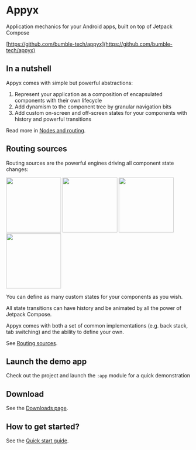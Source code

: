 # Appyx


Application mechanics for your Android apps, built on top of Jetpack Compose

[https://github.com/bumble-tech/appyx](https://github.com/bumble-tech/appyx)


## In a nutshell

Appyx comes with simple but powerful abstractions:

1. Represent your application as a composition of encapsulated components with their own lifecycle
2. Add dynamism to the component tree by granular navigation bits
3. Add custom on-screen and off-screen states for your components with history and powerful transitions

Read more in [Nodes and routing](basics/nodes-and-routing.md).


## Routing sources

Routing sources are the powerful engines driving all component state changes:

<img src="https://i.imgur.com/8gy3Ghb.gif" width="150"> <img src="https://i.imgur.com/Kj0P85H.gif" width="150"> <img src="https://i.imgur.com/N8rEPrJ.gif" width="150"> <img src="https://i.imgur.com/esLXh61.gif" width="150">

You can define as many custom states for your components as you wish. 

All state transitions can have history and be animated by all the power of Jetpack Compose. 

Appyx comes with both a set of common implementations (e.g. back stack, tab switching) and the ability to define your own.  

See [Routing sources](routing-sources/index.md).


## Launch the demo app

Check out the project and launch the `:app` module for a quick demonstration


## Download

See the [Downloads page](releases/downloads.md).


## How to get started?

See the [Quick start guide](how-to-use-appyx/quick-start.md).
